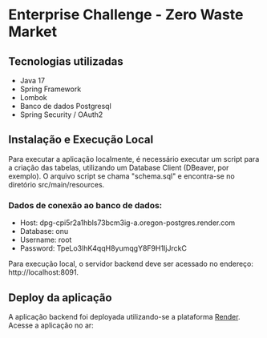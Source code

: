 # Enterprise Challenge - Zero Waste Market

## Tecnologias utilizadas

- Java 17
- Spring Framework
- Lombok
- Banco de dados Postgresql
- Spring Security / OAuth2


## Instalação e Execução Local

Para executar a aplicação localmente, é necessário executar um script para a criação das tabelas, utilizando um Database Client (DBeaver, por exemplo).
O arquivo script se chama "schema.sql" e encontra-se no diretório src/main/resources.

### Dados de conexão ao banco de dados:

- Host: dpg-cpi5r2a1hbls73bcm3ig-a.oregon-postgres.render.com
- Database: onu
- Username: root
- Password: TpeLo3lhK4qqH8yumqgY8F9H1IjJrckC

Para execução local, o servidor backend deve ser acessado no endereço: http://localhost:8091.


## Deploy da aplicação

A aplicação backend foi deployada utilizando-se a plataforma [Render](https://render.com).
Acesse a aplicação no ar: 




